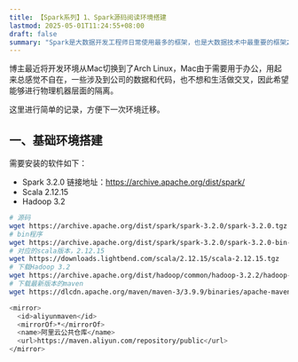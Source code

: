 ```yaml
---
title: 【Spark系列】1、Spark源码阅读环境搭建
lastmod: 2025-05-01T11:24:55+08:00
draft: false
summary: "Spark是大数据开发工程师日常使用最多的框架，也是大数据技术中最重要的框架之一，深入学习Spark有益于掌控其他计算引擎。本系列文章将记录学习路径，本篇为基础环境搭建，我们将搭建一个Standalone的Spark集群以及配置好源码阅读环境。"
---
```


博主最近将开发环境从Mac切换到了Arch Linux，Mac由于需要用于办公，用起来总感觉不自在，一些涉及到公司的数据和代码，也不想和生活做交叉，因此希望能够进行物理机器层面的隔离。

这里进行简单的记录，方便下一次环境迁移。

## 一、基础环境搭建

需要安装的软件如下：
+  Spark 3.2.0
  链接地址：https://archive.apache.org/dist/spark/
+  Scala 2.12.15
+  Hadoop 3.2

```bash
# 源码
wget https://archive.apache.org/dist/spark/spark-3.2.0/spark-3.2.0.tgz
# bin程序
wget https://archive.apache.org/dist/spark/spark-3.2.0/spark-3.2.0-bin-hadoop3.2.tgz
# 对应的scala版本，2.12.15
wget https://downloads.lightbend.com/scala/2.12.15/scala-2.12.15.tgz
# 下载Hadoop 3.2
wget https://archive.apache.org/dist/hadoop/common/hadoop-3.2.2/hadoop-3.2.2.tar.gz
# 下载最新版本的maven
wget https://dlcdn.apache.org/maven/maven-3/3.9.9/binaries/apache-maven-3.9.9-bin.tar.gz

<mirror>
  <id>aliyunmaven</id>
  <mirrorOf>*</mirrorOf>
  <name>阿里云公共仓库</name>
  <url>https://maven.aliyun.com/repository/public</url>
</mirror>
```

